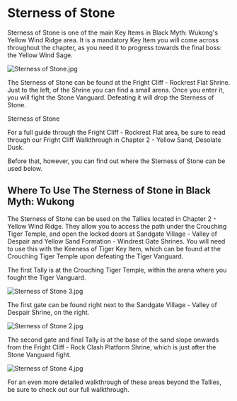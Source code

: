 # Sterness of Stone

Sterness of Stone is one of the main Key Items in Black Myth: Wukong's Yellow Wind Ridge area. It is a mandatory Key Item you will come across throughout the chapter, as you need it to progress towards the final boss: the Yellow Wind Sage. 

![Sterness of Stone.jpg](https://oyster.ignimgs.com/mediawiki/apis.ign.com/black-myth-wukong/8/86/Sterness_of_Stone.jpg)

The Sterness of Stone can be found at the Fright Cliff - Rockrest Flat Shrine. Just to the left, of the Shrine you can find a small arena. Once you enter it, you will fight the Stone Vanguard. Defeating it will drop the Sterness of Stone. 

Sterness of Stone

For a full guide through the Fright Cliff - Rockrest Flat area, be sure to read through our Fright Cliff Walkthrough in Chapter 2 - Yellow Sand, Desolate Dusk. 

Before that, however, you can find out where the Sterness of Stone can be used below. 

## Where To Use The Sterness of Stone in Black Myth: Wukong

The Sterness of Stone can be used on the Tallies located in Chapter 2 - Yellow Wind Ridge. They allow you to access the path under the Crouching Tiger Temple, and open the locked doors at Sandgate Village - Valley of Despair and Yellow Sand Formation - Windrest Gate Shrines. You will need to use this with the Keeness of Tiger Key Item, which can be found at the Crouching Tiger Temple upon defeating the Tiger Vanguard. 

The first Tally is at the Crouching Tiger Temple, within the arena where you fought the Tiger Vanguard. 

![Sterness of Stone 3.jpg](https://oyster.ignimgs.com/mediawiki/apis.ign.com/black-myth-wukong/e/e0/Sterness_of_Stone_3.jpg)

The first gate can be found right next to the Sandgate Village - Valley of Despair Shrine, on the right. 

![Sterness of Stone 2.jpg](https://oyster.ignimgs.com/mediawiki/apis.ign.com/black-myth-wukong/5/5f/Sterness_of_Stone_2.jpg)

The second gate and final Tally is at the base of the sand slope onwards from the Fright Cliff - Rock Clash Platform Shrine, which is just after the Stone Vanguard fight. 

![Sterness of Stone 4.jpg](https://oyster.ignimgs.com/mediawiki/apis.ign.com/black-myth-wukong/c/cb/Sterness_of_Stone_4.jpg)

For an even more detailed walkthrough of these areas beyond the Tallies, be sure to check out our full walkthrough.